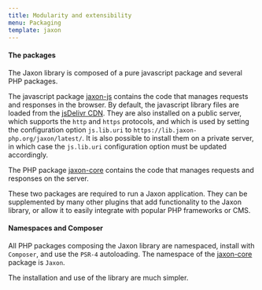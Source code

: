```yaml
---
title: Modularity and extensibility
menu: Packaging
template: jaxon
---
```


#### The packages

The Jaxon library is composed of a pure javascript package and several PHP packages.

The javascript package [jaxon-js](https://github.com/jaxon-php/jaxon-js) contains the code that manages requests and responses in the browser.
By default, the javascript library files are loaded from the [jsDelivr CDN](https://www.jsdelivr.com/projects/jaxon).
They are also installed on a public server, which supports the `http` and `https` protocols, and which is used by setting the configuration option `js.lib.uri` to `https://lib.jaxon-php.org/jaxon/latest/`.
It is also possible to install them on a private server, in which case the `js.lib.uri` configuration option must be updated accordingly.

The PHP package [jaxon-core](https://github.com/jaxon-php/jaxon-core) contains the code that manages requests and responses on the server.

These two packages are required to run a Jaxon application. They can be supplemented by many other plugins that add functionality to the Jaxon library, or allow it to easily integrate with popular PHP frameworks or CMS.

#### Namespaces and Composer

All PHP packages composing the Jaxon library are namespaced, install with `Composer`, and use the `PSR-4` autoloading. The namespace of the [jaxon-core](https://github.com/jaxon-php/jaxon-core) package is `Jaxon`.

The installation and use of the library are much simpler.

